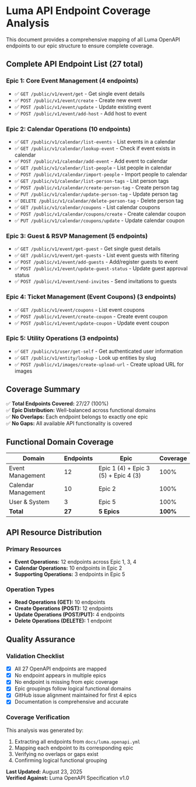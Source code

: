 # Luma API Endpoint Coverage Analysis

This document provides a comprehensive mapping of all Luma OpenAPI endpoints to our epic structure to ensure complete coverage.

## Complete API Endpoint List (27 total)

### Epic 1: Core Event Management (4 endpoints)
- ✅ `GET /public/v1/event/get` - Get single event details
- ✅ `POST /public/v1/event/create` - Create new event
- ✅ `POST /public/v1/event/update` - Update existing event
- ✅ `POST /public/v1/event/add-host` - Add host to event

### Epic 2: Calendar Operations (10 endpoints)
- ✅ `GET /public/v1/calendar/list-events` - List events in a calendar
- ✅ `GET /public/v1/calendar/lookup-event` - Check if event exists in calendar
- ✅ `POST /public/v1/calendar/add-event` - Add event to calendar
- ✅ `GET /public/v1/calendar/list-people` - List people in calendar
- ✅ `POST /public/v1/calendar/import-people` - Import people to calendar
- ✅ `GET /public/v1/calendar/list-person-tags` - List person tags
- ✅ `POST /public/v1/calendar/create-person-tag` - Create person tag
- ✅ `PUT /public/v1/calendar/update-person-tag` - Update person tag
- ✅ `DELETE /public/v1/calendar/delete-person-tag` - Delete person tag
- ✅ `GET /public/v1/calendar/coupons` - List calendar coupons
- ✅ `POST /public/v1/calendar/coupons/create` - Create calendar coupon
- ✅ `PUT /public/v1/calendar/coupons/update` - Update calendar coupon

### Epic 3: Guest & RSVP Management (5 endpoints)
- ✅ `GET /public/v1/event/get-guest` - Get single guest details
- ✅ `GET /public/v1/event/get-guests` - List event guests with filtering
- ✅ `POST /public/v1/event/add-guests` - Add/register guests to event
- ✅ `POST /public/v1/event/update-guest-status` - Update guest approval status
- ✅ `POST /public/v1/event/send-invites` - Send invitations to guests

### Epic 4: Ticket Management (Event Coupons) (3 endpoints)
- ✅ `GET /public/v1/event/coupons` - List event coupons
- ✅ `POST /public/v1/event/create-coupon` - Create event coupon
- ✅ `POST /public/v1/event/update-coupon` - Update event coupon

### Epic 5: Utility Operations (3 endpoints)
- ✅ `GET /public/v1/user/get-self` - Get authenticated user information
- ✅ `GET /public/v1/entity/lookup` - Look up entities by slug
- ✅ `POST /public/v1/images/create-upload-url` - Create upload URL for images

## Coverage Summary

✅ **Total Endpoints Covered:** 27/27 (100%)  
✅ **Epic Distribution:** Well-balanced across functional domains  
✅ **No Overlaps:** Each endpoint belongs to exactly one epic  
✅ **No Gaps:** All available API functionality is covered  

## Functional Domain Coverage

| Domain | Endpoints | Epic | Coverage |
|---------|-----------|------|----------|
| Event Management | 12 | Epic 1 (4) + Epic 3 (5) + Epic 4 (3) | 100% |
| Calendar Management | 10 | Epic 2 | 100% |
| User & System | 3 | Epic 5 | 100% |
| **Total** | **27** | **5 Epics** | **100%** |

## API Resource Distribution

### Primary Resources
- **Event Operations:** 12 endpoints across Epic 1, 3, 4
- **Calendar Operations:** 10 endpoints in Epic 2
- **Supporting Operations:** 3 endpoints in Epic 5

### Operation Types
- **Read Operations (GET):** 10 endpoints
- **Create Operations (POST):** 12 endpoints  
- **Update Operations (POST/PUT):** 4 endpoints
- **Delete Operations (DELETE):** 1 endpoint

## Quality Assurance

### Validation Checklist
- [x] All 27 OpenAPI endpoints are mapped
- [x] No endpoint appears in multiple epics
- [x] No endpoint is missing from epic coverage
- [x] Epic groupings follow logical functional domains
- [x] GitHub issue alignment maintained for first 4 epics
- [x] Documentation is comprehensive and accurate

### Coverage Verification
This analysis was generated by:
1. Extracting all endpoints from `docs/luma.openapi.yml`
2. Mapping each endpoint to its corresponding epic
3. Verifying no overlaps or gaps exist
4. Confirming logical functional grouping

**Last Updated:** August 23, 2025  
**Verified Against:** Luma OpenAPI Specification v1.0
